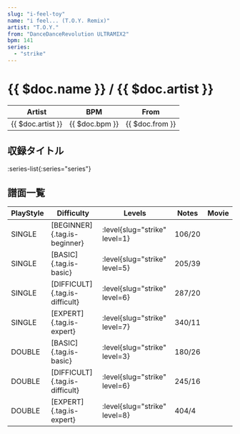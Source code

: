 ```yaml
---
slug: "i-feel-toy"
name: "i feel... (T.O.Y. Remix)"
artist: "T.O.Y."
from: "DanceDanceRevolution ULTRAMIX2"
bpm: 141
series:
  - "strike"
---
```


# {{ $doc.name }} / {{ $doc.artist }}

|Artist|BPM|From|
|------|---|----|
|{{ $doc.artist }}|{{ $doc.bpm }}|{{ $doc.from }}|

## 収録タイトル

:series-list{:series="series"}

## 譜面一覧

|PlayStyle|Difficulty|Levels|Notes|Movie|
|---------|----------|------|-----|-----|
|SINGLE|[BEGINNER]{.tag.is-beginner}|:level{slug="strike" level=1}|106/20||
|SINGLE|[BASIC]{.tag.is-basic}|:level{slug="strike" level=5}|205/39||
|SINGLE|[DIFFICULT]{.tag.is-difficult}|:level{slug="strike" level=6}|287/20||
|SINGLE|[EXPERT]{.tag.is-expert}|:level{slug="strike" level=7}|340/11||
|DOUBLE|[BASIC]{.tag.is-basic}|:level{slug="strike" level=3}|180/26||
|DOUBLE|[DIFFICULT]{.tag.is-difficult}|:level{slug="strike" level=6}|245/16||
|DOUBLE|[EXPERT]{.tag.is-expert}|:level{slug="strike" level=8}|404/4||

